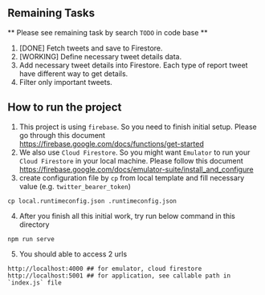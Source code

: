 ## Remaining Tasks
** Please see remaining task by search `TODO` in code base **
1. [DONE] Fetch tweets and save to Firestore.
2. [WORKING] Define necessary tweet details data.
3. Add necessary tweet details into Firestore. Each type of report tweet have different way to get details.
4. Filter only important tweets.


## How to run the project
1. This project is using `firebase`. So you need to finish initial setup. Please go through this document https://firebase.google.com/docs/functions/get-started
2. We also use `Cloud Firestore`. So you might want `Emulator` to run your `Cloud Firestore` in your local machine. Please follow this document https://firebase.google.com/docs/emulator-suite/install_and_configure
3. create configuration file by `cp` from local template and fill necessary value (e.g. `twitter_bearer_token`)
```
cp local.runtimeconfig.json .runtimeconfig.json
```
4. After you finish all this initial work, try run below command in this directory
```
npm run serve
```
5. You should able to access 2 urls
```
http://localhost:4000 ## for emulator, cloud firestore
http://localhost:5001 ## for application, see callable path in `index.js` file
```

